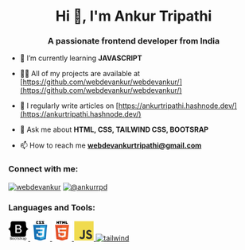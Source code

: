 <h1 align="center">Hi 👋, I'm Ankur Tripathi</h1>
<h3 align="center">A passionate frontend developer from India</h3>

- 🌱 I’m currently learning **JAVASCRIPT**

- 👨‍💻 All of my projects are available at [https://github.com/webdevankur/webdevankur/](https://github.com/webdevankur/webdevankur/)

- 📝 I regularly write articles on [https://ankurtripathi.hashnode.dev/](https://ankurtripathi.hashnode.dev/)

- 💬 Ask me about **HTML, CSS, TAILWIND CSS, BOOTSRAP**

- 📫 How to reach me **webdevankurtripathi@gmail.com**

<h3 align="left">Connect with me:</h3>
<p align="left">
<a href="https://linkedin.com/in/webdevankur" target="blank"><img align="center" src="https://raw.githubusercontent.com/rahuldkjain/github-profile-readme-generator/master/src/images/icons/Social/linked-in-alt.svg" alt="webdevankur" height="30" width="40" /></a>
<a href="https://hashnode.com/@ankurrpd" target="blank"><img align="center" src="https://raw.githubusercontent.com/rahuldkjain/github-profile-readme-generator/master/src/images/icons/Social/hashnode.svg" alt="@ankurrpd" height="30" width="40" /></a>
</p>

<h3 align="left">Languages and Tools:</h3>
<p align="left"> <a href="https://getbootstrap.com" target="_blank" rel="noreferrer"> <img src="https://raw.githubusercontent.com/devicons/devicon/master/icons/bootstrap/bootstrap-plain-wordmark.svg" alt="bootstrap" width="40" height="40"/> </a> <a href="https://www.w3schools.com/css/" target="_blank" rel="noreferrer"> <img src="https://raw.githubusercontent.com/devicons/devicon/master/icons/css3/css3-original-wordmark.svg" alt="css3" width="40" height="40"/> </a> <a href="https://www.w3.org/html/" target="_blank" rel="noreferrer"> <img src="https://raw.githubusercontent.com/devicons/devicon/master/icons/html5/html5-original-wordmark.svg" alt="html5" width="40" height="40"/> </a> <a href="https://developer.mozilla.org/en-US/docs/Web/JavaScript" target="_blank" rel="noreferrer"> <img src="https://raw.githubusercontent.com/devicons/devicon/master/icons/javascript/javascript-original.svg" alt="javascript" width="40" height="40"/> </a> <a href="https://tailwindcss.com/" target="_blank" rel="noreferrer"> <img src="https://www.vectorlogo.zone/logos/tailwindcss/tailwindcss-icon.svg" alt="tailwind" width="40" height="40"/> </a> </p>
